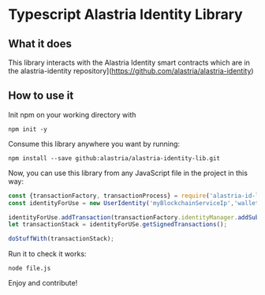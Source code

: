 # Typescript Alastria Identity Library
## What it does
This library interacts with the Alastria Identity smart contracts which are in the
alastria-identity repository](https://github.com/alastria/alastria-identity)

## How to use it
Init npm on your working directory with
```
npm init -y
```
Consume this library anywhere you want by running:
```
npm install --save github:alastria/alastria-identity-lib.git
```
Now, you can use this library from any JavaScript file in the project in this way:
```javascript
const {transactionFactory, transactionProcess} = require('alastria-id-lib');
const identityForUse = new UserIdentity('myBlockchainServiceIp','walletAddress','privateKeyFromKeyStore');

identityForUse.addTransaction(transactionFactory.identityManager.addSubjectCredential(hash,uri));
let transactionStack = identityForUSe.getSignedTransactions();

doStuffWith(transactionStack);
```
Run it to check it works:
```
node file.js
```

Enjoy and contribute!
